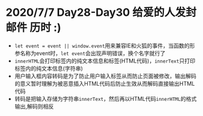# 2020/7/7 Day28-Day30 给爱的人发封邮件 历时 :)
* `let event = event || window.event`用来兼容IE和火狐的事件，当函数的形参名称为event时，`let event`会出现声明错误，换个名字就行了
* `innerHTML`会打印标签内的纯文本信息和标签(HTML代码)，`innerText`只打印标签内的纯文本信息(字符串)
* 用户输入框内容转码是为了防止用户输入标签从而防止页面被修改，输出解码的意义暂时理解为被恶意插入HTML代码后防止生效从而解码直接输出HTML代码
* 转码是把输入存储为字符串`innerText`，然后再以HTML代码`innerHTML`的格式输出,解码则相反
